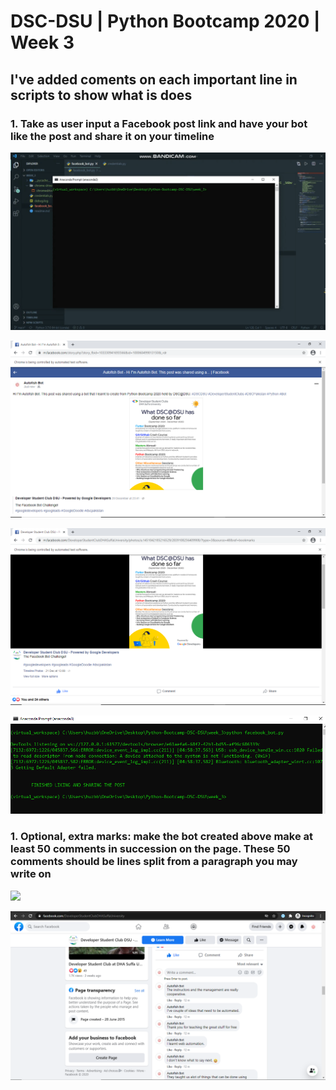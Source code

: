 # DSC-DSU | Python Bootcamp 2020 | Week 3

## I've added coments on each important line in scripts to show what is does

### 1. Take as user input a Facebook post link and have your bot like the post and share it on your timeline

![](images/1.gif)

![](images/2.PNG)

![](images/3.PNG)

![](images/4.PNG)

### 1. Optional, extra marks: make the bot created above make at least 50 comments in succession on the page. These 50 comments should be lines split from a paragraph you may write on

![](images/5.gif)

![](images/6.PNG)

